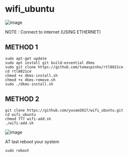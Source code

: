 # wifi_ubuntu
![image](https://user-images.githubusercontent.com/67573209/148687412-1247dac8-e092-42eb-ad17-48be77f551e1.png)


NOTE :  Connect to internet (USING ETHERNET)
## METHOD 1 

    sudo apt-get update 
    sudo apt install git build-essential dkms
    sudo git clone https://github.com/tomaspinho/rtl8821ce
    cd rtl8821ce
    chmod +x dkms-install.sh
    chmod +x dkms-remove.sh
    sudo ./dkms-install.sh

## METHOD 2 
    
    git clone https://github.com/yuvam2017/wifi_ubuntu.git
    cd wifi_ubuntu
    chmod 777 wifi-add.sh
    ./wifi-add.sh
    
 ![image](https://user-images.githubusercontent.com/67573209/148687465-652aaf21-c9ad-4f97-968d-9b18393b3120.png)

  

AT last reboot your system

    sudo reboot
